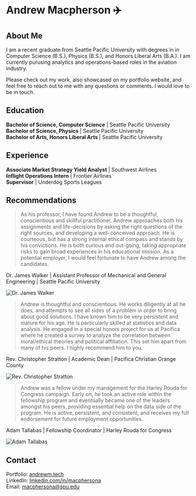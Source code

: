 # Andrew Macpherson ✈️

## About Me
I am a recent graduate from Seattle Pacific University with degrees in in Computer Science (B.S.), Physics (B.S.), and Honors Liberal Arts (B.A.). I am currently purusing analytics and operations-based roles in the aviation industry.

Please check out my work, also showcased on my portfolio website, and feel free to reach out to me with any questions or comments. I would love to be in touch.

## Education
<b>Bachelor of Science, Computer Science</b> | Seattle Pacific University <br>
<b>Bachelor of Science, Physics</b> | Seattle Pacific University <br>
<b>Bachelor of Arts, Honors Liberal Arts </b>| Seattle Pacific University <br>

## Experience
<b>Associate Market Strategy Yield Analyst</b> | Southwest Airlines<br>
<b>Inflight Operations Intern</b> | Frontier Airlines <br>
<b>Supervisor</b> | Underdog Sports Leagues <br>

## Recommendations

> As his professor, I have found Andrew to be a thoughtful, conscientious and skillful practitioner. Andrew approaches both his assignments and life-decisions by asking the right questions of the right sources, and developing a well-conceived approach. He is courteous, but has a strong internal ethical compass and stands by his convictions. He is both curious and out-going, taking appropriate risks to gain broad experiences in his educational mission. As a potential employer, I would feel fortunate to have Andrew among the candidates.

Dr. James Walker | Assistant Professor of Mechanical and General Engineering | Seattle Pacific University 

![Dr. James Walker](https://media.licdn.com/dms/image/C4E03AQFGDNABt3Kd0A/profile-displayphoto-shrink_100_100/0/1517565721041?e=1702512000&v=beta&t=0NR_e3JrI3fFf0Zl8yFQDSdE5WTBJ5FLfiIeFBHC3ec)

> Andrew is thoughtful and conscientious. He works diligently at all he does, and attempts to see all sides of a problem in order to bring about good solutions. I have known him to be very persistent and mature for his age. He is particularly skilled at statistics and data analysis. He engaged in a special honors project for us at Pacifica where he created a survey to analyze the correlation between moral/ethical theories and political affiliation. This set him apart from many of his peers. I highly recommend him to you.

Rev. Christopher Stratton | Academic Dean | Pacifica Christian Orange County

![Rev. Christopher Stratton](https://media.licdn.com/dms/image/D5603AQFOgRDbnQr-kw/profile-displayphoto-shrink_100_100/0/1694750000359?e=1702512000&v=beta&t=1JeVGjl-88z1g45jpjnudDfaXJr3MP5oF992m_RREnM) 

> Andrew was a fellow under my management for the Harley Rouda for Congress campaign. Early on, he took an active role within the fellowship program and eventually became one of the leaders amongst his peers, providing essential help on the data side of the program. He is active, persistent, and consistent, and receives my full endorsement for future employment opportunities.

Adam Tallabas | Fellowship Coordinator | Harley Rouda for Congress

![Adam Tallabas](https://media.licdn.com/dms/image/D5603AQEQ6qX1m_hmzA/profile-displayphoto-shrink_100_100/0/1673389613284?e=1702512000&v=beta&t=gBtwXiGUmXXMPW8DrSCuk5zgYdN3EoUdDGJrHuBbHuI)


## Contact
Portfolio: <a href="https://andrewm.tech">andrewm.tech</a><br>
LinkedIn: <a href="https://www.linkedin.com/in/macphersona">linkedin.com/in/macphersona</a><br>
Email: <a href="mailto:macphersona@spu.edu">macphersona@spu.edu</a><br>
